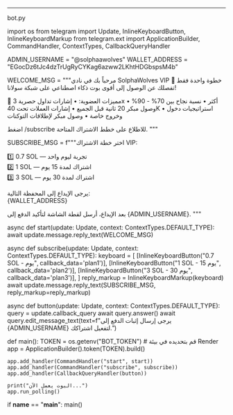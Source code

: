 

---

bot.py

import os
from telegram import Update, InlineKeyboardButton, InlineKeyboardMarkup
from telegram.ext import ApplicationBuilder, CommandHandler, ContextTypes, CallbackQueryHandler

ADMIN_USERNAME = "@solphaawolves"
WALLET_ADDRESS = "EGocDz6tJc4dzTrUgRyCYKag6azww2LKhtHDGbspsM4b"

WELCOME_MSG = """مرحباً بك في نادي SolphaWolves VIP 💎
خطوة واحدة فقط تفصلك عن الوصول إلى أقوى بوت ذكاء اصطناعي على شبكة سولانا!

🔹 مميزات العضوية:
• إشارات تداول حصرية 3x أكثر
• نسبة نجاح بين 70% - 90%
• وصول مبكر 20 ثانية قبل الجميع
• إشارات العملات تحت 40K
• استراتيجيات دخول وخروج خاصة
• وصول مبكر لإطلاقات التوكنات

اضغط /subscribe للاطلاع على خطط الاشتراك المتاحة.
"""

SUBSCRIBE_MSG = f"""اختر خطة الاشتراك VIP:

1️⃣ 0.7 SOL — تجربة ليوم واحد  
2️⃣ 1 SOL — اشتراك لمدة 15 يوم  
3️⃣ 3 SOL — اشتراك لمدة 30 يوم  

يرجى الإيداع إلى المحفظة التالية:  
{WALLET_ADDRESS}

بعد الإيداع، أرسل لقطة الشاشة لتأكيد الدفع إلى {ADMIN_USERNAME}.
"""

async def start(update: Update, context: ContextTypes.DEFAULT_TYPE):
    await update.message.reply_text(WELCOME_MSG)

async def subscribe(update: Update, context: ContextTypes.DEFAULT_TYPE):
    keyboard = [
        [InlineKeyboardButton("0.7 SOL - يوم", callback_data='plan1')],
        [InlineKeyboardButton("1 SOL - 15 يوم", callback_data='plan2')],
        [InlineKeyboardButton("3 SOL - 30 يوم", callback_data='plan3')],
    ]
    reply_markup = InlineKeyboardMarkup(keyboard)
    await update.message.reply_text(SUBSCRIBE_MSG, reply_markup=reply_markup)

async def button(update: Update, context: ContextTypes.DEFAULT_TYPE):
    query = update.callback_query
    await query.answer()
    await query.edit_message_text(text=f"يرجى إرسال إثبات الدفع إلى {ADMIN_USERNAME} لتفعيل اشتراكك.")

def main():
    TOKEN = os.getenv("BOT_TOKEN")  # قم بتحديده في بيئة Render
    app = ApplicationBuilder().token(TOKEN).build()

    app.add_handler(CommandHandler("start", start))
    app.add_handler(CommandHandler("subscribe", subscribe))
    app.add_handler(CallbackQueryHandler(button))

    print("البوت يعمل الآن...")
    app.run_polling()

if __name__ == "__main__":
    main()


